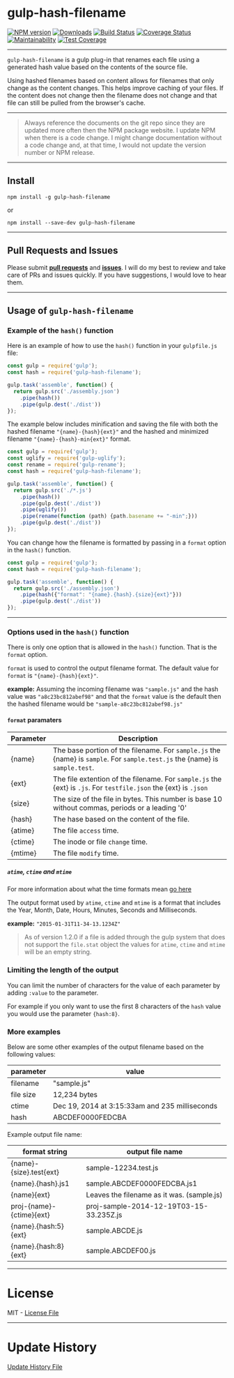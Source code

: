 # gulp-hash-filename

[![NPM version](http://img.shields.io/npm/v/gulp-hash-filename.svg)](https://npmjs.org/package/gulp-hash-filename)
[![Downloads](http://img.shields.io/npm/dm/gulp-hash-filename.svg)](https://npmjs.org/package/gulp-hash-filename)
[![Build Status](https://travis-ci.org/intervalia/gulp-hash-filename.svg?branch=master)](https://travis-ci.org/intervalia/gulp-hash-filename)
[![Coverage Status](https://coveralls.io/repos/github/intervalia/gulp-hash-filename/badge.svg?branch=master)](https://coveralls.io/github/intervalia/gulp-hash-filename?branch=master)
[![Maintainability](https://api.codeclimate.com/v1/badges/116c22e4288eba491381/maintainability)](https://codeclimate.com/github/intervalia/gulp-hash-filename/maintainability)
[![Test Coverage](https://api.codeclimate.com/v1/badges/116c22e4288eba491381/test_coverage)](https://codeclimate.com/github/intervalia/gulp-hash-filename/test_coverage)

---

`gulp-hash-filename` is a gulp plug-in that renames each file using a generated hash value based on the contents of the source file.

Using hashed filenames based on content allows for filenames that only change as the content changes. This helps improve caching of your files. If the content does not change then the filename does not change and that file can still be pulled from the browser's cache.

---

>Always reference the documents on the git repo since they are updated more often then the NPM package website. I update NPM when there is a code change. I might change documentation without a code change and, at that time, I would not update the version number or NPM release.

---

## Install

```shell
npm install -g gulp-hash-filename
```

or

```shell
npm install --save-dev gulp-hash-filename
```

---

## Pull Requests and Issues

Please submit **[pull requests](https://github.com/intervalia/gulp-hash-filename/pulls)** and **[issues](https://github.com/intervalia/gulp-hash-filename/issues)**. I will do my best to review and take care of PRs and issues quickly. If you have suggestions, I would love to hear them.

---

## Usage of `gulp-hash-filename`

### Example of the `hash()` function

Here is an example of how to use the `hash()` function in your `gulpfile.js` file:

```js
const gulp = require('gulp');
const hash = require('gulp-hash-filename');

gulp.task('assemble', function() {
  return gulp.src('./assembly.json')
    .pipe(hash())
    .pipe(gulp.dest('./dist'))
});
```

The example below includes minification and saving the file with both the hashed filename `"{name}-{hash}{ext}"` and the hashed and minimized filename `"{name}-{hash}-min{ext}"` format.

```js
const gulp = require('gulp');
const uglify = require('gulp-uglify');
const rename = require('gulp-rename');
const hash = require('gulp-hash-filename');

gulp.task('assemble', function() {
  return gulp.src('./*.js')
    .pipe(hash())
    .pipe(gulp.dest('./dist'))
    .pipe(uglify())
    .pipe(rename(function (path) {path.basename += "-min";}))
    .pipe(gulp.dest('./dist'))
});
```

You can change how the filename is formatted by passing in a `format` option in the `hash()` function.

```js
const gulp = require('gulp');
const hash = require('gulp-hash-filename');

gulp.task('assemble', function() {
  return gulp.src('./assembly.json')
    .pipe(hash({"format": "{name}.{hash}.{size}{ext}"}))
    .pipe(gulp.dest('./dist'))
});
```

---

### Options used in the `hash()` function

There is only one option that is allowed in the `hash()` function. That is the `format` option.

`format` is used to control the output filename format. The default value for `format` is `"{name}-{hash}{ext}"`.

**example:** Assuming the incoming filename was `"sample.js"` and the hash value was `"a8c23bc812abef98"` and that the `format` value is the default then the hashed filename would be `"sample-a8c23bc812abef98.js"`

#### `format` paramaters

| Parameter | Description |
| --- | --- |
| {name} | The base portion of the filename. For `sample.js` the {name} is `sample`. For `sample.test.js` the {name} is `sample.test`. |
| {ext} | The file extention of the filename. For `sample.js` the {ext} is `.js`. For `testfile.json` the {ext} is `.json` |
| {size} | The size of the file in bytes. This number is base 10 without commas, periods or a leading '0' |
| {hash} | The hase based on the content of the file. |
| {atime} | The file `access` time. |
| {ctime} | The inode or file `change` time. |
| {mtime} | The file `modify` time. |

##### `atime`, `ctime` and `mtime`

For more information about what the time formats mean [go here](http://www.linux-faqs.info/general/difference-between-mtime-ctime-and-atime)

The output format used by `atime`, `ctime` and `mtime` is a format that includes the Year, Month, Date, Hours, Minutes, Seconds and Milliseconds.

**example:** `"2015-01-31T11-34-13.1234Z"`

>As of version 1.2.0 if a file is added through the gulp system that does not support the `file.stat` object the values for `atime`, `ctime` and `mtime` will be an empty string.

### Limiting the length of the output

You can limit the number of characters for the value of each parameter by adding `:value` to the parameter.

For example if you only want to use the first 8 characters of the `hash` value you would use the parameter `{hash:8}`.

### More examples

Below are some other examples of the output filename based on the following values:

| parameter | value |
| --- | --- |
| filename | "sample.js" |
| file size | 12,234 bytes |
| ctime | Dec 19, 2014 at 3:15:33am and 235 milliseconds |
| hash | ABCDEF0000FEDCBA |

Example output file name:

| format string | output file name |
| --- | --- |
| {name}-{size}.test{ext} | sample-12234.test.js |
| {name}.{hash}.js1 | sample.ABCDEF0000FEDCBA.js1 |
| {name}{ext} | Leaves the filename as it was. (sample.js) |
| proj-{name}-{ctime}{ext} | proj-sample-2014-12-19T03-15-33.235Z.js |
| {name}.{hash:5}{ext} | sample.ABCDE.js |
| {name}.{hash:8}{ext} | sample.ABCDEF00.js |

---
# License

MIT - [License File](https://github.com/intervalia/gulp-hash-filename/tree/master/LICENSE.md)

---
# Update History

[Update History File](https://github.com/intervalia/gulp-hash-filename/tree/master/UPDATE_HISTORY.md)

